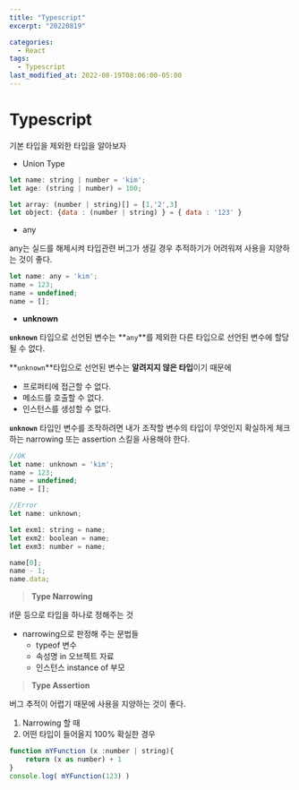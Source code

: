 ```yaml
---
title: "Typescript"
excerpt: "20220819"

categories:
  - React
tags:
  - Typescript
last_modified_at: 2022-08-19T08:06:00-05:00
---
```


# Typescript

기본 타입을 제외한 타입을 알아보자

- Union Type

```jsx
let name: string | number = 'kim';
let age: (string | number) = 100;

let array: (number | string)[] = [1,'2',3]
let object: {data : (number | string) } = { data : '123' }
```

- any

any는 실드를 해제시켜 타입관련 버그가 생길 경우 추적하기가 어려워져 사용을 지양하는 것이 좋다.

```jsx
let name: any = 'kim';
name = 123;
name = undefined;
name = [];
```

- **unknown**

**`unknown`** 타입으로 선언된 변수는 **`any`**를 제외한 다른 타입으로 선언된 변수에 할당될 수 없다.

**`unknown`**타입으로 선언된 변수는 **알려지지 않은 타입**이기 때문에 

- 프로퍼티에 접근할 수 없다.
- 메소드를 호출할 수 없다.
- 인스턴스를 생성할 수 없다.

**`unknown`** 타입인 변수를 조작하려면 내가 조작할 변수의 타입이 무엇인지 확실하게 체크하는 narrowing 또는 assertion 스킬을 사용해야 한다.

```jsx
//OK
let name: unknown = 'kim';
name = 123;
name = undefined;
name = [];

//Error
let name: unknown;

let exm1: string = name;
let exm2: boolean = name;
let exm3: number = name;

name[0];
name - 1;
name.data;
```

> **Type Narrowing**
> 

if문 등으로 타입을 하나로 정해주는 것

- narrowing으로 판정해 주는 문법들
    - typeof 변수
    - 속성명 in 오브젝트 자료
    - 인스턴스 instance of 부모

> **Type Assertion**
> 

버그 추적이 어렵기 때문에 사용을 지양하는 것이 좋다.

1. Narrowing 할 때
2. 어떤 타입이 들어올지 100% 확실한 경우

```jsx
function mYFunction (x :number | string){ 
    return (x as number) + 1 
}
console.log( mYFunction(123) )
```
